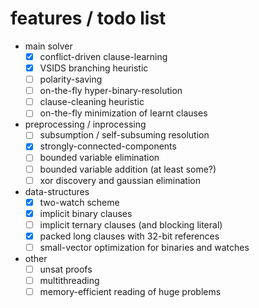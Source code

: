 # features / todo list
* main solver
  - [X] conflict-driven clause-learning
  - [X] VSIDS branching heuristic
  - [ ] polarity-saving
  - [ ] on-the-fly hyper-binary-resolution
  - [ ] clause-cleaning heuristic
  - [ ] on-the-fly minimization of learnt clauses
* preprocessing / inprocessing
  - [ ] subsumption / self-subsuming resolution
  - [x] strongly-connected-components
  - [ ] bounded variable elimination
  - [ ] bounded variable addition (at least some?)
  - [ ] xor discovery and gaussian elimination
* data-structures
  - [x] two-watch scheme
  - [x] implicit binary clauses
  - [ ] implicit ternary clauses (and blocking literal)
  - [x] packed long clauses with 32-bit references
  - [ ] small-vector optimization for binaries and watches
* other
  - [ ] unsat proofs
  - [ ] multithreading
  - [ ] memory-efficient reading of huge problems
